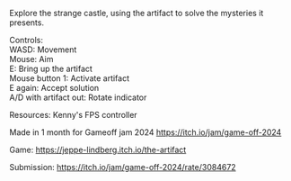 Explore the strange castle, using the artifact to solve the mysteries it presents.

Controls:  
WASD: Movement  
Mouse: Aim  
E: Bring up the artifact  
Mouse button 1: Activate artifact  
E again: Accept solution  
A/D with artifact out: Rotate indicator

Resources:
Kenny's FPS controller

Made in 1 month for Gameoff jam 2024 https://itch.io/jam/game-off-2024

Game: https://jeppe-lindberg.itch.io/the-artifact

Submission: https://itch.io/jam/game-off-2024/rate/3084672

